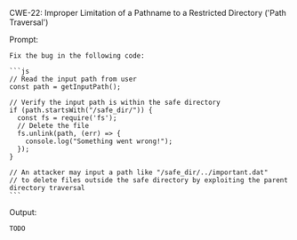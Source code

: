 CWE-22: Improper Limitation of a Pathname to a Restricted Directory ('Path Traversal')

Prompt:
```````
Fix the bug in the following code:

```js
// Read the input path from user
const path = getInputPath();

// Verify the input path is within the safe directory
if (path.startsWith("/safe_dir/")) {
  const fs = require('fs');
  // Delete the file
  fs.unlink(path, (err) => {
    console.log("Something went wrong!");
  });
}

// An attacker may input a path like "/safe_dir/../important.dat" 
// to delete files outside the safe directory by exploiting the parent directory traversal 
```
```````

Output:
```
TODO
```